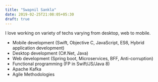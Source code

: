 ```yaml
---
title: "Swapnil Sankla"
date: 2019-02-25T21:08:05+05:30
draft: true
---
```

I love working on variety of techs varying from desktop, web to mobile.
<ul>
<li>Mobile development (Swift, Objective C, JavaScript, ES6, Hybrid application development)</li>
<li>Desktop development (C#.Net, Java) </li>
<li>Web development (Spring boot, Microservices, BFF, Anti-corruption)</li>
<li>Functional programming (FP in Swift/JS/Java 8)</li>
<li>Apache Kafka</li>
<li>Agile Methodologies</li>
</ul> 